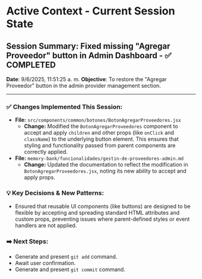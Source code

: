 # Active Context - Current Session State

## Session Summary: Fixed missing "Agregar Proveedor" button in Admin Dashboard - ✅ COMPLETED
**Date**: 9/6/2025, 11:51:25 a. m.
**Objective**: To restore the "Agregar Proveedor" button in the admin provider management section.

---

### ✅ Changes Implemented This Session:

* **File:** `src/components/common/botones/BotonAgregarProveedores.jsx`
    * **Change:** Modified the `BotonAgregarProveedores` component to accept and apply `children` and other props (like `onClick` and `className`) to the underlying button element. This ensures that styling and functionality passed from parent components are correctly applied.
* **File:** `memory-bank/funcionalidades/gestin-de-proveedores-admin.md`
    * **Change:** Updated the documentation to reflect the modification in `BotonAgregarProveedores.jsx`, noting its new ability to accept and apply props.

### 💡 Key Decisions & New Patterns:

* Ensured that reusable UI components (like buttons) are designed to be flexible by accepting and spreading standard HTML attributes and custom props, preventing issues where parent-defined styles or event handlers are not applied.

### ➡️ Next Steps:

* Generate and present `git add` command.
* Await user confirmation.
* Generate and present `git commit` command.
